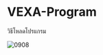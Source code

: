 # VEXA-Program
วิธีโหลดโปรแกรม

![0908](https://github.com/user-attachments/assets/543d1663-377c-4714-b43f-fc060244d4e2)
